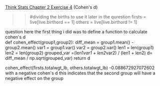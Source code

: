 [Think Stats Chapter 2 Exercise 4](http://greenteapress.com/thinkstats2/html/thinkstats2003.html#toc24) (Cohen's d)

>> #dividing the births to use it later in the qurestion 
firsts = live[live.birthord == 1]
others = live[live.birthord != 1]



question here the first thing i did was to define a function to calculate cohen's d  
def cohen_effect(group1,group2):
    diff_mean = group1.mean() - group2.mean()
    var1 = group1.var()
    var2 = group2.var()
    len1 = len(group1)
    len2 = len(group2)
    grouped_var =(len1*var1 + len2*var2) / (len1 + len2)
    d= diff_mean / np.sqrt(grouped_var)
    return d 


cohen_effect(firsts.totalwgt_lb, others.totalwgt_lb)
-0.088672927072602
with a negative cohen's d this indicates that the second group will have a negative effect on the group 

